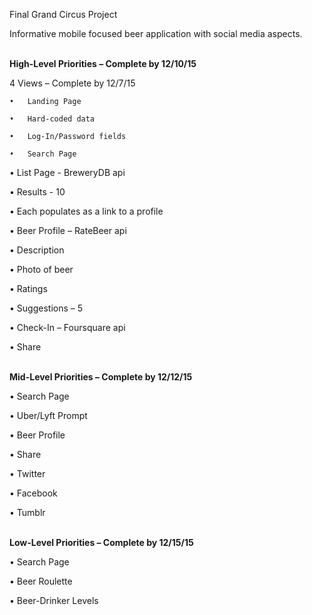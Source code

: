 Final Grand Circus Project

Informative mobile focused beer application with social media aspects.

<br><b>High-Level Priorities – Complete by 12/10/15</b>

  4 Views – Complete by 12/7/15
  
    •	Landing Page
    
    •	Hard-coded data
    
    •	Log-In/Password fields
    
    •	Search Page
    

  •	List Page - BreweryDB api
  
  •	Results - 10
  
  •	Each populates as a link to a profile
  
  •	Beer Profile – RateBeer api
  
  •	Description
  
  •	Photo of beer
  
  •	Ratings
  
  •	Suggestions – 5
  
  •	Check-In – Foursquare api
  
  •	Share


<br><b>Mid-Level Priorities – Complete by 12/12/15</b>

  •	Search Page
 
  •	Uber/Lyft Prompt
 
  •	Beer Profile
 
  •	Share
 
  •	Twitter
 
  •	Facebook
 
  •	Tumblr

<br><b>Low-Level Priorities – Complete by 12/15/15</b>

  •	Search Page
 
  •	Beer Roulette
 
  •	Beer-Drinker Levels


